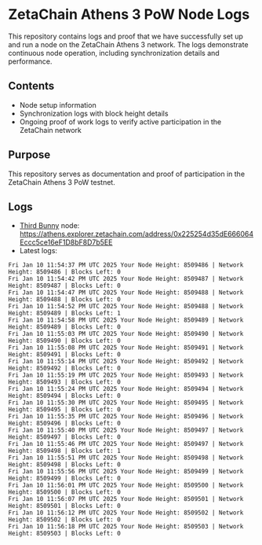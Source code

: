 # ZetaChain Athens 3 PoW Node Logs
This repository contains logs and proof that we have successfully set up and run a node on the ZetaChain Athens 3 network. The logs demonstrate continuous node operation, including synchronization details and performance.

## Contents
- Node setup information
- Synchronization logs with block height details
- Ongoing proof of work logs to verify active participation in the ZetaChain network

## Purpose
This repository serves as documentation and proof of participation in the ZetaChain Athens 3 PoW testnet.

## Logs

- [Third Bunny](https://thirdbunny.xyz/) node: https://athens.explorer.zetachain.com/address/0x225254d35dE666064Eccc5ce16eF1D8bF8D7b5EE
- Latest logs:
```
Fri Jan 10 11:54:37 PM UTC 2025 Your Node Height: 8509486 | Network Height: 8509486 | Blocks Left: 0
Fri Jan 10 11:54:42 PM UTC 2025 Your Node Height: 8509487 | Network Height: 8509487 | Blocks Left: 0
Fri Jan 10 11:54:47 PM UTC 2025 Your Node Height: 8509488 | Network Height: 8509488 | Blocks Left: 0
Fri Jan 10 11:54:52 PM UTC 2025 Your Node Height: 8509488 | Network Height: 8509489 | Blocks Left: 1
Fri Jan 10 11:54:58 PM UTC 2025 Your Node Height: 8509489 | Network Height: 8509489 | Blocks Left: 0
Fri Jan 10 11:55:03 PM UTC 2025 Your Node Height: 8509490 | Network Height: 8509490 | Blocks Left: 0
Fri Jan 10 11:55:08 PM UTC 2025 Your Node Height: 8509491 | Network Height: 8509491 | Blocks Left: 0
Fri Jan 10 11:55:14 PM UTC 2025 Your Node Height: 8509492 | Network Height: 8509492 | Blocks Left: 0
Fri Jan 10 11:55:19 PM UTC 2025 Your Node Height: 8509493 | Network Height: 8509493 | Blocks Left: 0
Fri Jan 10 11:55:24 PM UTC 2025 Your Node Height: 8509494 | Network Height: 8509494 | Blocks Left: 0
Fri Jan 10 11:55:30 PM UTC 2025 Your Node Height: 8509495 | Network Height: 8509495 | Blocks Left: 0
Fri Jan 10 11:55:35 PM UTC 2025 Your Node Height: 8509496 | Network Height: 8509496 | Blocks Left: 0
Fri Jan 10 11:55:40 PM UTC 2025 Your Node Height: 8509497 | Network Height: 8509497 | Blocks Left: 0
Fri Jan 10 11:55:46 PM UTC 2025 Your Node Height: 8509497 | Network Height: 8509498 | Blocks Left: 1
Fri Jan 10 11:55:51 PM UTC 2025 Your Node Height: 8509498 | Network Height: 8509498 | Blocks Left: 0
Fri Jan 10 11:55:56 PM UTC 2025 Your Node Height: 8509499 | Network Height: 8509499 | Blocks Left: 0
Fri Jan 10 11:56:01 PM UTC 2025 Your Node Height: 8509500 | Network Height: 8509500 | Blocks Left: 0
Fri Jan 10 11:56:07 PM UTC 2025 Your Node Height: 8509501 | Network Height: 8509501 | Blocks Left: 0
Fri Jan 10 11:56:12 PM UTC 2025 Your Node Height: 8509502 | Network Height: 8509502 | Blocks Left: 0
Fri Jan 10 11:56:18 PM UTC 2025 Your Node Height: 8509503 | Network Height: 8509503 | Blocks Left: 0
```
